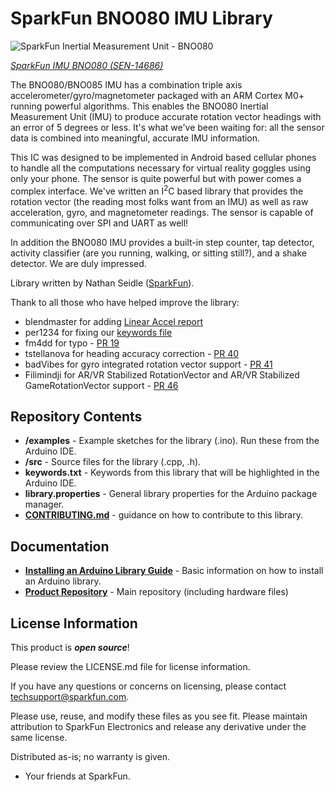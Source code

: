 SparkFun BNO080 IMU Library
===========================================================

![SparkFun Inertial Measurement Unit - BNO080](https://cdn.sparkfun.com//assets/parts/1/2/8/9/1/14686-Qwiic_VR_IMU_BN0080-01.jpg)

[*SparkFun IMU BNO080 (SEN-14686)*](https://www.sparkfun.com/products/14686)

The BNO080/BNO085 IMU has a combination triple axis accelerometer/gyro/magnetometer packaged with an ARM Cortex M0+ running powerful algorithms. This enables the BNO080 Inertial Measurement Unit (IMU) to produce accurate rotation vector headings with an error of 5 degrees or less. It's what we've been waiting for: all the sensor data is combined into meaningful, accurate IMU information.

This IC was designed to be implemented in Android based cellular phones to handle all the computations necessary for virtual reality goggles using only your phone. The sensor is quite powerful but with power comes a complex interface. We've written an I<sup>2</sup>C based library that provides the rotation vector (the reading most folks want from an IMU) as well as raw acceleration, gyro, and magnetometer readings. The sensor is capable of communicating over SPI and UART as well!

In addition the BNO080 IMU provides a built-in step counter, tap detector, activity classifier (are you running, walking, or sitting still?), and a shake detector. We are duly impressed.

Library written by Nathan Seidle ([SparkFun](http://www.sparkfun.com)).

Thank to all those who have helped improve the library:

* blendmaster for adding [Linear Accel report](https://github.com/sparkfun/SparkFun_BNO080_Arduino_Library/pull/4)
* per1234 for fixing our [keywords file](https://github.com/sparkfun/SparkFun_BNO080_Arduino_Library/pull/12)
* fm4dd for typo - [PR 19](https://github.com/sparkfun/SparkFun_BNO080_Arduino_Library/pull/19)
* tstellanova for heading accuracy correction - [PR 40](https://github.com/sparkfun/SparkFun_BNO080_Arduino_Library/pull/40)
* badVibes for gyro integrated rotation vector support - [PR 41](https://github.com/sparkfun/SparkFun_BNO080_Arduino_Library/pull/41)
* Filimindji for AR/VR Stabilized RotationVector and AR/VR Stabilized GameRotationVector support - [PR 46](https://github.com/sparkfun/SparkFun_BNO080_Arduino_Library/pull/46)

Repository Contents
-------------------

* **/examples** - Example sketches for the library (.ino). Run these from the Arduino IDE.
* **/src** - Source files for the library (.cpp, .h).
* **keywords.txt** - Keywords from this library that will be highlighted in the Arduino IDE.
* **library.properties** - General library properties for the Arduino package manager.
* **[CONTRIBUTING.md](https://github.com/sparkfun/SparkFun_BNO080_Arduino_Library/blob/master/CONTRIBUTING.md)** - guidance on how to contribute to this library.

Documentation
--------------

* **[Installing an Arduino Library Guide](https://learn.sparkfun.com/tutorials/installing-an-arduino-library)** - Basic information on how to install an Arduino library.
* **[Product Repository](https://github.com/sparkfun/Qwiic_IMU_BNO080)** - Main repository (including hardware files)

License Information
-------------------

This product is _**open source**_!

Please review the LICENSE.md file for license information.

If you have any questions or concerns on licensing, please contact techsupport@sparkfun.com.

Please use, reuse, and modify these files as you see fit. Please maintain attribution to SparkFun Electronics and release any derivative under the same license.

Distributed as-is; no warranty is given.

- Your friends at SparkFun.
